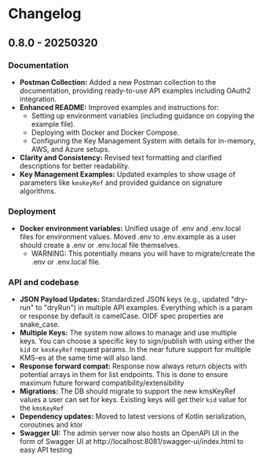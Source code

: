 # Changelog

## 0.8.0 - 20250320

### Documentation

- **Postman Collection:** Added a new Postman collection to the documentation, providing ready-to-use API examples including OAuth2 integration.
- **Enhanced README:** Improved examples and instructions for:
    - Setting up environment variables (including guidance on copying the example file).
    - Deploying with Docker and Docker Compose.
    - Configuring the Key Management System with details for in-memory, AWS, and Azure setups.
- **Clarity and Consistency:** Revised text formatting and clarified descriptions for better readability.
- **Key Management Examples:** Updated examples to show usage of parameters like `kmsKeyRef` and provided guidance on signature algorithms.

### Deployment

- **Docker environment variables:** Unified usage of .env and .env.local files for environment values. Moved .env to .env.example as a user should create a .env or .env.local file
  themselves.
    - WARNING: This potentially means you will have to migrate/create the .env or .env.local file.

### API and codebase

- **JSON Payload Updates:** Standardized JSON keys (e.g., updated "dry-run" to "dryRun") in multiple API examples. Everything which is a param or response by default is camelCase.
  OIDF spec properties are snake_case.
- **Multiple Keys:** The system now allows to manage and use multiple keys. You can choose a specific key to sign/publish with using either the `kid` or `kmsKeyRef` request params.
  In the near future support for multiple KMS-es at the same time will also land.
- **Response forward compat:** Response now always return objects with potential arrays in them for list endpoints. This is done to ensure maximum future forward compatibility/extensibility
- **Migrations:** The DB should migrate to support the new kmsKeyRef values a user can set for keys. Existing keys will get their `kid` value for the `kmsKeyRef`
- **Dependency updates:** Moved to latest versions of Kotlin serialization, coroutines and ktor
- **Swagger UI:** The admin server now also hosts an OpenAPI UI in the form of Swagger UI at http://localhost:8081/swagger-ui/index.html to easy API testing
 
